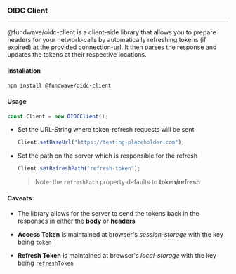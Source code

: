 ### OIDC Client

---

@fundwave/oidc-client is a client-side library that allows you to prepare headers for your network-calls by automatically refreshing tokens (if expired) at the provided connection-url. It then parses the response and updates the tokens at their respective locations.

#### Installation

```sh
npm install @fundwave/oidc-client
```

#### Usage

```js
const Client = new OIDCClient();
```

- Set the URL-String where token-refresh requests will be sent

  ```js
  Client.setBaseUrl("https://testing-placeholder.com");
  ```

- Set the path on the server which is responsible for the refresh

  ```js
  Client.setRefreshPath("refresh-token");
  ```

  > Note: the `refreshPath` property defaults to **token/refresh**

#### Caveats:

- The library allows for the server to send the tokens back in the responses in either the **body** or **headers**

- **Access Token** is maintained at browser's *session-storage* with the key being `token`
- **Refresh Token** is maintained at browser's *local-storage* with the key being `refreshToken`
